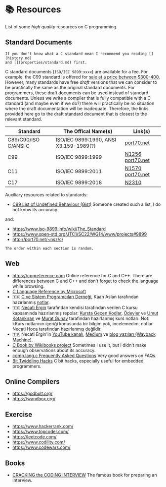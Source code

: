 # 📚 Resources

List of some *high quality* resources on C programming.

## Standard Documents

```{hint}
If you don't know what a C standard mean I recommend you reading [](history.md)
and [](properties/standard.md) first.
```

C standard documents (`ISO/IEC 9899:xxxx`) are available for a fee. For example,
the C99 standard is offered for [sale at a price between
$300-400.](https://webstore.ansi.org/standards/iso/isoiec98991999) However, many
standards have free *draft* versions that we can consider to be practically the
same as the original standard documents. For programmers, these draft documents
can be used instead of standard documents. Unless we write a compiler that is
fully compatible with a C standard (and maybe even if we do?) there will
practically be no situation where the draft documentation will be inadequate.
Therefore, the links provided here go to the draft standard document that is
closest to the relevant standard.

| Standard             | The Offical Name(s) | Link(s)                                                                                                        |
| -------------------- | ----------------- | ---------------------------------------------------------------------------------------------------------------- |
| C89/C90/ISO C/ANSI C | ISO/IEC 9899:1990, ANSI X3.159-1989(?) | [port70.net](http://port70.net/\~nsz/c/c89/)                                                |
| C99                  | ISO/IEC 9899:1999 | [N1256](https://www.open-std.org/JTC1/SC22/WG14/www/docs/n1256.pdf) [port70.net](http://port70.net/\~nsz/c/c99/) |
| C11                  | ISO/IEC 9899:2011 | [N1570](https://www.open-std.org/JTC1/SC22/WG14/www/docs/n1570.pdf) [port70.net](http://port70.net/\~nsz/c/c11/) |
| C17                  | ISO/IEC 9899:2018 | [N2310](https://www.open-std.org/JTC1/SC22/WG14/www/docs/n2310.pdf)                                              |

Auxiliary resources related to standards:

- [C99 List of Undefined Behaviour
  (Gist)](https://gist.github.com/Earnestly/7c903f481ff9d29a3dd1) Someone
  created such a list, I do not know its accuracy.

and:

- <https://www.iso-9899.info/wiki/The_Standard>
- <https://www.open-std.org/JTC1/SC22/WG14/www/projects#9899>
- <http://port70.net/~nsz/c/>

```{note}
The order within each section is random.
```

## Web

- <https://cppreference.com> Online reference for C and C++. There are
  differences between C and C++ and don't forget to check the language while
  browsing.
- [C Language Reference by
  Microsoft](https://learn.microsoft.com/en-us/cpp/c-language/c-language-reference)
- 🇹🇷 [C ve Sistem Programcıları Derneği](https://csystem.org/), Kaan Aslan
  tarafından hazırlanmış
  [notlar](https://github.com/CSD-1993/KursNotlari/blob/master/C.pdf).
- 🇹🇷 [Necati Ergin](https://github.com/necatiergin) tarafından kendisi
  tarafından verilen C kursu kapsamında hazırlanmış repolar: [Kursta Geçen
  Kodlar](https://github.com/necatiergin/C_LANGUAGE_COURSE_CODE),
  [Ödevler](https://github.com/necatiergin/C_PROGRAMLAMA_DILI_ODEVLERI) ve [Umut
  Kotankıran](https://github.com/umutkotankiran/C) ve [Murat
  Gunay](https://github.com/necatiergin/C_LANGUAGE_COURSE_CODE/blob/main/murat_gunay_ders%20notlari.txt)
  tarafından hazırlanmış kurs notları. Not: kKurs notlarının içeriği konusunda
  bir bilgim yok, incelemedim, notlar Necati Hoca tarafından hazırlanmış
  değildir.
- 🇹🇷 Necati Ergin'in [YouTube kanalı](https://www.youtube.com/@necatiergin),
  [Medium](https://necatiergin2019.medium.com/) ve [blog yazıları (Wayback
  Machine)](https://web.archive.org/web/20230329185405/http://plepa.com/category/c-calisma-sorulari/).
- [C Book by Wikibooks project](https://en.wikibooks.org/wiki/C_Programming)
  Sometimes I use it, but I didn't make enough observations about its accuracy.
- [comp.lang.c Frequently Asked Questions](http://mathdesc.fr/documents/c-faq/faq.html)
  Very good answers on FAQs.
- [Bit Twiddling Hacks](https://graphics.stanford.edu/~seander/bithacks.html)
  C bit hacks, especially useful for embedded programmers.

## Online Compilers

- <https://godbolt.org/>
- <https://wandbox.org/>

## Exercise

- <https://www.hackerrank.com/>
- <https://www.topcoder.com/>
- <https://leetcode.com/>
- <https://www.codility.com/>
- <https://www.codewars.com/>

## Books

- [CRACKING the CODING INTERVIEW](https://www.crackingthecodinginterview.com/)
  The famous book for preparing an interview.
